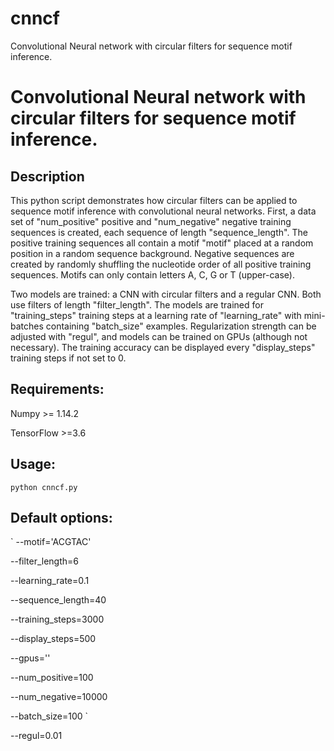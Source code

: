 # cnncf
Convolutional Neural network with circular filters for sequence motif inference.


# Convolutional Neural network with circular filters for sequence motif inference.

## Description

This python script demonstrates how circular filters can be applied to sequence motif inference with convolutional neural networks.
First, a data set of "num_positive" positive and "num_negative" negative training sequences is created, each sequence of length "sequence_length". The positive training sequences all contain a motif "motif" placed at a random position in a random sequence background. Negative sequences are created by randomly shuffling the nucleotide order of all positive training sequences. Motifs can only contain letters A, C, G or T (upper-case).

Two models are trained: a CNN with circular filters and a regular CNN. Both use filters of length "filter_length".
The models are trained for "training_steps" training steps at a learning rate of "learning_rate" with mini-batches containing "batch_size" examples. Regularization strength can be adjusted with "regul", and models can be trained on GPUs (although not necessary). The training accuracy can be displayed every "display_steps" training steps if not set to 0.

## Requirements: 

Numpy >= 1.14.2

TensorFlow >=3.6


## Usage:

`python cnncf.py`

## Default options:
`
--motif='ACGTAC'

--filter_length=6

--learning_rate=0.1

--sequence_length=40

--training_steps=3000

--display_steps=500

--gpus=''

--num_positive=100

--num_negative=10000

--batch_size=100
`

--regul=0.01

